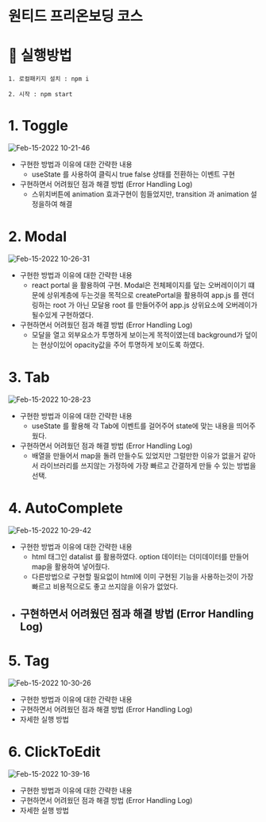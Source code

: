# 원티드 프리온보딩 코스

# 🚀  실행방법
  ```1. 로컬패키지 설치 : npm i ```
  
  ```2. 시작 : npm start```
  
  # 1. Toggle
  ![Feb-15-2022 10-21-46](https://user-images.githubusercontent.com/39754252/153974676-38e4d703-f167-40cf-af80-d4766a297da5.gif)
  - 구현한 방법과 이유에 대한 간략한 내용
    - useState 를 사용하여 클릭시 true false 상태를 전환하는 이벤트 구현
  - 구현하면서 어려웠던 점과 해결 방법 (Error Handling Log)
    - 스위치버튼에 animation 효과구현이 힘들었지만, transition 과 animation 설정을하여 해결
  
    
  # 2. Modal
  ![Feb-15-2022 10-26-31](https://user-images.githubusercontent.com/39754252/153975084-e5516c68-752c-4301-9b04-5a94daf7c252.gif)
  - 구현한 방법과 이유에 대한 간략한 내용
    - react portal 을 활용하여 구현. Modal은 전체페이지를 덮는 오버레이이기 떄문에 상위계층에 두는것을 목적으로 createPortal을 활용하여 app.js 를 렌더링하는 root 가 아닌 모달용 root 를 만들어주어    app.js 상위요소에 오버레이가 될수있게 구현하였다.
  - 구현하면서 어려웠던 점과 해결 방법 (Error Handling Log)
    - 모달을 열고 외부요소가 투명하게 보이는게 목적이였는데 background가 덮이는 현상이있어 opacity값을 주어 투명하게 보이도록 하였다.
    
  # 3. Tab
  ![Feb-15-2022 10-28-23](https://user-images.githubusercontent.com/39754252/153976474-1a30172e-547a-45bd-8ced-6ae7edea15e2.gif)
  - 구현한 방법과 이유에 대한 간략한 내용
    - useState 를 활용해 각 Tab에 이벤트를 걸어주어 state에 맞는 내용을 띄어주웠다.
  - 구현하면서 어려웠던 점과 해결 방법 (Error Handling Log)
    - 배열을 만들어서 map을 돌려 만들수도 있었지만 그럴만한 이유가 없을거 같아서 라이브러리를 쓰지않는 가정하에 가장 빠르고 간결하게 만들 수 있는 방법을 선택.
  # 4. AutoComplete
  ![Feb-15-2022 10-29-42](https://user-images.githubusercontent.com/39754252/153976477-7f150bb0-d34f-4818-8eb5-585c2bcab7a3.gif)
  - 구현한 방법과 이유에 대한 간략한 내용
    - html 태그인 datalist 를 활용하였다. option 데이터는 더미데이터를 만들어 map을 활용하여 넣어줬다.
    - 다른방법으로 구현할 필요없이 html에 이미 구현된 기능을 사용하는것이 가장빠르고 비용적으로도 좋고 쓰지않을 이유가 없었다.
  - 구현하면서 어려웠던 점과 해결 방법 (Error Handling Log)
    - 

    
  # 5. Tag
  ![Feb-15-2022 10-30-26](https://user-images.githubusercontent.com/39754252/153976478-f26e4c82-11c7-4bb2-9565-dfea82d7f6e8.gif)
  - 구현한 방법과 이유에 대한 간략한 내용
  - 구현하면서 어려웠던 점과 해결 방법 (Error Handling Log)
  - 자세한 실행 방법
    
  # 6. ClickToEdit
  ![Feb-15-2022 10-39-16](https://user-images.githubusercontent.com/39754252/153976479-0d275066-0f8b-47e4-8c31-d20efa675e29.gif)

  - 구현한 방법과 이유에 대한 간략한 내용
  - 구현하면서 어려웠던 점과 해결 방법 (Error Handling Log)
  - 자세한 실행 방법


    
